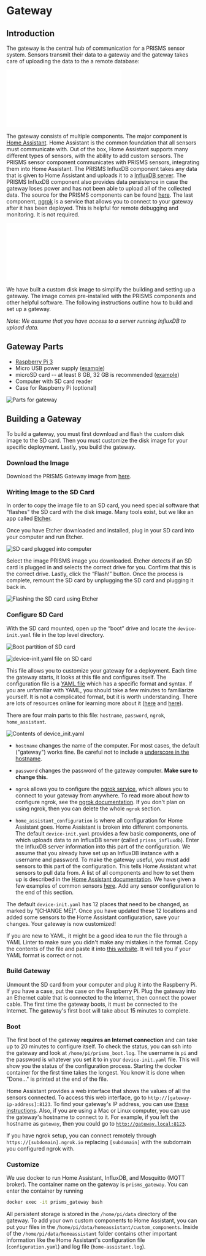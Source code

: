 # Gateway

## Introduction

The gateway is the central hub of communication for a PRISMS sensor system. Sensors transmit their data to a gateway and the gateway takes care of uploading the data to the a remote database:

![High Level Architecture](images/High-Level-Architecture.pdf)

The gateway consists of multiple components. The major component is [Home Assistant](https://home-assistant.io). Home Assistant is the common foundation that all sensors must communicate with. Out of the box, Home Assistant supports many different types of sensors, with the ability to add custom sensors. The PRISMS sensor component communicates with PRISMS sensors, integrating them into Home Assistant. The PRISMS InfluxDB component takes any data that is given to Home Assistant and uploads it to a [InfluxDB server](https://github.com/influxdata/influxdb). The PRISMS InfluxDB component also provides data persistence in case the gateway loses power and has not been able to upload all of the collected data. The source for the PRISMS components can be found [here](https://github.com/VDL-PRISM/home-assistant-components).  The last component, [ngrok](https://ngrok.com) is a service that allows you to connect to your gateway after it has been deployed. This is helpful for remote debugging and monitoring. It is not required.

![Gateway Components](images/Gateway.pdf)

We have built a custom disk image to simplify the building and setting up a gateway. The image comes pre-installed with the PRISMS components and other helpful software. The following instructions outline how to build and set up a gateway.

_Note: We assume that you have access to a server running InfluxDB to upload data._


## Gateway Parts
- [Raspberry Pi 3](https://www.raspberrypi.org/products/raspberry-pi-3-model-b/)
- Micro USB power supply ([example](https://www.adafruit.com/product/1995))
- microSD card -- at least 8 GB, 32 GB is recommended ([example](https://www.amazon.com/dp/B010Q57T02/ref=twister_B011BRUOMO))
- Computer with SD card reader
- Case for Raspberry Pi (optional)

![Parts for gateway](images/parts.jpg)

## Building a Gateway

To build a gateway, you must first download and flash the custom disk image to the SD card. Then you must customize the disk image for your specific deployment. Lastly, you build the gateway.

### Download the Image
Download the PRISMS Gateway image from [here](https://github.com/VDL-PRISM/gateway-image-builder/releases/download/v2.2.0/v2.2.0-prisms-gateway.img.zip).

### Writing Image to the SD Card
In order to copy the image file to an SD card, you need special software that "flashes" the SD card with the disk image. Many tools exist, but we like an app called [Etcher](https://etcher.io).

Once you have Etcher downloaded and installed, plug in your SD card into your computer and run Etcher.

![SD card plugged into computer](images/sd_card.jpg)

Select the image PRISMS image you downloaded. Etcher detects if an SD card is plugged in and selects the correct drive for you. Confirm that this is the correct drive. Lastly, click the “Flash!” button. Once the process is complete, remount the SD card by unplugging the SD card and plugging it back in.

![Flashing the SD card using Etcher](images/etcher.png)

### Configure SD Card
With the SD card mounted, open up the “boot” drive and locate the `device-init.yaml` file in the top level directory.

![Boot partition of SD card](images/boot.png)

![`device-init.yaml` file on SD card](images/device-init.png)

This file allows you to customize your gateway for a deployment. Each time the gateway starts, it looks at this file and configures itself. The configuration file is a [YAML file](http://yaml.org) which has a specific format and syntax. If you are unfamiliar with YAML, you should take a few minutes to familiarize yourself. It is not a complicated format, but it is worth understanding. There are lots of resources online for learning more about it ([here](https://learnxinyminutes.com/docs/yaml/) and [here](https://www.youtube.com/watch?v=W3tQPk8DNbk)).

There are four main parts to this file: `hostname`, `password`, `ngrok`, `home_assistant`.

![Contents of `device_init.yaml`](images/config.png)

- `hostname` changes the name of the computer. For most cases, the default ("gateway") works fine. Be careful not to include a [underscore in the hostname](https://en.wikipedia.org/wiki/Hostname#Restrictions_on_valid_hostnames).

- `password` changes the password of the gateway computer. **Make sure to change this.**

- `ngrok` allows you to configure the [ngrok service](https://ngrok.com), which allows you to connect to your gateway from anywhere. To read more about how to configure ngrok, see the [ngrok documentation](https://ngrok.com/docs#config). If you don't plan on using ngrok, then you can delete the whole `ngrok` section.

- `home_assistant_configuration` is where all configuration for Home Assistant goes. Home Assistant is broken into different components. The default `device-init.yaml` provides a few basic components, one of which uploads data to an InfluxDB server (called `prisms_influxdb`). Enter the InfluxDB server information into this part of the configuration. We assume that you already have set up an InfluxDB instance with a username and password. To make the gateway useful, you must add sensors to this part of the configuration. This tells Home Assistant what sensors to pull data from. A list of all components and how to set them up is described in the [Home Assistant documentation](https://home-assistant.io/components). We have given a few examples of common sensors [here](sensor_examples.md). Add any sensor configuration to the end of this section.

The default `device-init.yaml` has 12 places that need to be changed, as marked by "[CHANGE ME]". Once you have updated these 12 locations and added some sensors to the Home Assistant configuration, save your changes. Your gateway is now customized!

If you are new to YAML, it might be a good idea to run the file through a YAML Linter to make sure you didn't make any mistakes in the format. Copy the contents of the file and paste it into [this website](http://www.yamllint.com). It will tell you if your YAML format is correct or not.

### Build Gateway
Unmount the SD card from your computer and plug it into the Raspberry Pi. If you have a case, put the case on the Raspberry Pi. Plug the gateway into an Ethernet cable that is connected to the Internet, then connect the power cable. The first time the gateway boots, it must be connected to the Internet. The gateway's first boot will take about 15 minutes to complete.


### Boot
The first boot of the gateway **requires an Internet connection** and can take up to 20 minutes to configure itself. To check the status, you can ssh into the gateway and look at `/home/pi/prisms_boot.log`. The username is `pi` and the password is whatever you set it to in your `device-init.yaml` file. This will show you the status of the configuration process. Starting the docker container for the first time takes the longest. You know it is done when "Done..." is printed at the end of the file.

Home Assistant provides a web interface that shows the values of all the sensors connected. To access this web interface, go to `http://[gateway-ip-address]:8123`. To find your gateway's IP address, you can use [these instructions](https://www.raspberrypi.org/documentation/remote-access/ip-address.md). Also, if you are using a Mac or Linux computer, you can use the gateway's hostname to connect to it. For example, if you left the hostname as `gateway`, then you could go to [`http://gateway.local:8123`](http://gateway.local:8123).

If you have ngrok setup, you can connect remotely through `https://[subdomain].ngrok.io` replacing `[subdomain]` with the subdomain you configured ngrok with.


### Customize
We use docker to run Home Assistant, InfluxDB, and Mosquitto (MQTT broker). The container name on the gateway is `prisms_gateway`. You can enter the container by running

```bash
docker exec -it prisms_gateway bash
```

All persistent storage is stored in the `/home/pi/data` directory of the gateway. To add your own custom components to Home Assistant, you can put your files in the `/home/pi/data/homeassistant/custom_components`. Inside of the `/home/pi/data/homeassistant` folder contains other important information like the Home Assistant's configuration file (`configuration.yaml`) and log file (`home-assistant.log`).
